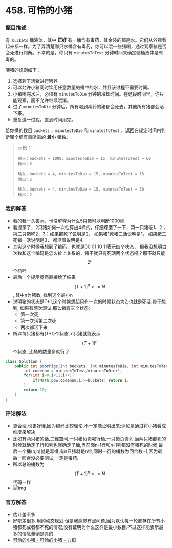 # 458. 可怜的小猪

### 题目描述

有` buckets` 桶液体，其中 **正好** 有一桶含有毒药，其余装的都是水。它们从外观看起来都一样。为了弄清楚哪只水桶含有毒药，你可以喂一些猪喝，通过观察猪是否会死进行判断。不幸的是，你只有 `minutesToTest` 分钟时间来确定哪桶液体是有毒的。

喂猪的规则如下：

1. 选择若干活猪进行喂养
2. 可以允许小猪同时饮用任意数量的桶中的水，并且该过程不需要时间。
3. 小猪喝完水后，必须有 `minutesToDie` 分钟的冷却时间。在这段时间里，你只能观察，而不允许继续喂猪。
4. 过了 `minutesToDie` 分钟后，所有喝到毒药的猪都会死去，其他所有猪都会活下来。
5. 重复这一过程，直到时间用完。

给你桶的数目 `buckets` ，`minutesToDie` 和 `minutesToTest` ，返回在规定时间内判断哪个桶有毒所需的 **最小** 猪数。

> 示例：
>
> ```
> 输入：buckets = 1000, minutesToDie = 15, minutesToTest = 60
> 输出：5
> ```
>
> ```
> 输入：buckets = 4, minutesToDie = 15, minutesToTest = 15
> 输出：2
> ```
>
> ```
> 输入：buckets = 4, minutesToDie = 15, minutesToTest = 30
> 输出：2
> ```

### 我的解答

- 看的我一头雾水，也没解释为什么5只猪可以判断1000桶
- 看提示了，2只猪如何一次性算出4桶的，仔细琢磨了一下，第一只猪吃1、2；第二只猪吃2、3；如果都死了说明是2， 如果猪1死猪二活说明是1， 如果猪二死猪一活说明是3， 都活着说明是4.
- 其实这个时候我想到了编码，也就是00 01 10 11表示四个状态， 但我没想明白次数和这个编码是怎么扯上关系的，猪不就只有死活两个状态吗？那不就只能$$2^n$$个桶吗
- 最后一个提示竟然直接给了结果 $$(T+1)^n>=N$$, 其中n为猪数, 找到这个最小n
- 说明猪的状态是T+1,这个时候想起只有一次的时候状态为2,也就是死活,终于想到, 如果有两次测试,那么猪有三个状态: 
  - 第一次死;
  - 第一次活第二次死
  - 两次都活下来
- 所以每只猪都有(T+1)个状态, n只猪就能表示$$(T+1)^n$$个状态, 比桶的数量多就行了

```java
class Solution {
    public int poorPigs(int buckets, int minutesToDie, int minutesToTest) {
        int codenum = minutesToTest/minutesToDie+1;
        for(int i=0;i<11;i++){
            if(Math.pow(codenum,i)>=buckets) return i;
        }
        return 10;
    }
}
```

### 评论解法

- 更合理,也更好懂,因为编码比较理论,不一定能证明出来;评论是通过将小猪看成维度来解决
- 比如有两只猪的话,二维空间,一只猪负责喝行桶,一只猪负责列,当两只猪都死的时候就确定了行和列也就确定了桶,当前面n-1行和n-1列都没有猪死的时候,最后一个桶(n,n)就是毒桶,有n只猪就是n维,同时一行的桶数为回合数+1,因为最后一回合没必要测试,一定是毒药.
- 所以总的桶数为$$(T+1)^n>=N$$ 代码一样
- ![img](https://mubu.com/document_image/f57dcc8a-3eb8-4830-97ec-7738301759a5-455593.jpg)

### 官方解答

- 估计差不多
- 好吧差很多,用的动态规划,但是我感觉有点问题,因为默认每一轮都存在所有小猪都死或者都不死的情况,没有证明为什么这样是最小数目.不过这样能表示最多的信息量倒是真的.
- [可怜的小猪 - 可怜的小猪 - 力扣](https://leetcode-cn.com/problems/poor-pigs/solution/ke-lian-de-xiao-zhu-by-leetcode-solution-z0h7/)